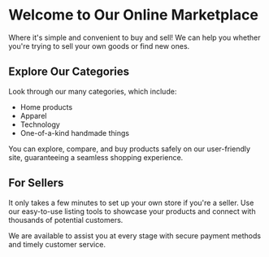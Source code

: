 # Welcome to Our Online Marketplace  

Where it's simple and convenient to buy and sell! We can help you whether you're trying to sell your own goods or find new ones.   

## Explore Our Categories  
Look through our many categories, which include:  
- Home products  
- Apparel  
- Technology  
- One-of-a-kind handmade things  

You can explore, compare, and buy products safely on our user-friendly site, guaranteeing a seamless shopping experience.  

## For Sellers  
It only takes a few minutes to set up your own store if you're a seller. Use our easy-to-use listing tools to showcase your products and connect with thousands of potential customers.   

We are available to assist you at every stage with secure payment methods and timely customer service.
